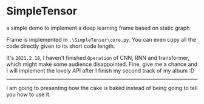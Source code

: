 # SimpleTensor
a simple demo to implement a deep learning frame based on static graph

Frame is implemented in `.\SimpleTensor\core.py`. You can even copy all the code directly given to its short code length.

It's `2021.2.18`, I haven't finished `Operation` of CNN, RNN and transformer, which might make some audience disappointed. Fine, give me a chance and I will implement the lovely API after I finish my second track of my album :D

---

I am going to presenting how the cake is baked instead of being going to tell you how to use it.

```python

```